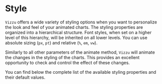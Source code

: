 # Style

`Vizzu` offers a wide variety of styling options when you want to personalize
the look and feel of your animated charts. The styling properties are organized
into a hierarchical structure. Font styles, when set on a higher level of this
hierarchy, will be inherited on all lower levels. You can use absolute sizing
(`px`, `pt`) and relative (`%`, `em`, `vw`).

Similarly to all other parameters of the animate method, `Vizzu` will animate
the changes in the styling of the charts. This provides an excellent opportunity
to check and control the effect of these changes.

You can find below the complete list of the available styling properties and
their default values.
